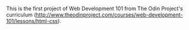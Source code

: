  This is the first project of Web Development 101 from The Odin Project's curriculum (http://www.theodinproject.com/courses/web-development-101/lessons/html-css).
